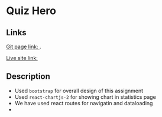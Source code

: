 # Quiz Hero

## Links
[Git page link: ](https://github.com/programming-hero-web-course2/b6-quiz-crackerz-pujadey48).

[Live site link: ]()

## Description
* Used `bootstrap` for overall design of this assignment
* Used `react-chartjs-2` for showing chart in statistics page
* We have used react routes for navigatin and dataloading
*

